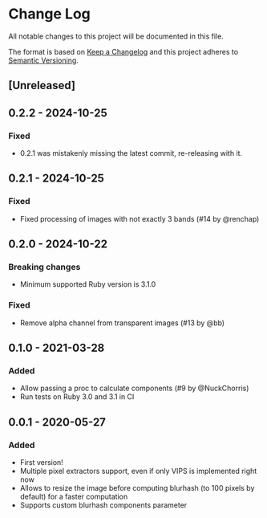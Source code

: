 # Change Log
All notable changes to this project will be documented in this file.

The format is based on [Keep a Changelog](http://keepachangelog.com/)
and this project adheres to [Semantic Versioning](http://semver.org/).

## [Unreleased]

## 0.2.2 - 2024-10-25

### Fixed

- 0.2.1 was mistakenly missing the latest commit, re-releasing with it.

## 0.2.1 - 2024-10-25

### Fixed

- Fixed processing of images with not exactly 3 bands (#14 by @renchap)

## 0.2.0 - 2024-10-22

### Breaking changes

- Minimum supported Ruby version is 3.1.0

### Fixed

- Remove alpha channel from transparent images (#13 by @bb)

## 0.1.0 - 2021-03-28

### Added

- Allow passing a proc to calculate components (#9 by @NuckChorris)
- Run tests on Ruby 3.0 and 3.1 in CI

###

## 0.0.1 - 2020-05-27

### Added

- First version!
- Multiple pixel extractors support, even if only VIPS is implemented right now
- Allows to resize the image before computing blurhash (to 100 pixels by default) for a faster computation
- Supports custom blurhash components parameter
